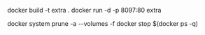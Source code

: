 docker build -t extra .
docker run -d -p 8097:80 extra


docker system prune -a --volumes -f
docker stop $(docker ps -q)
